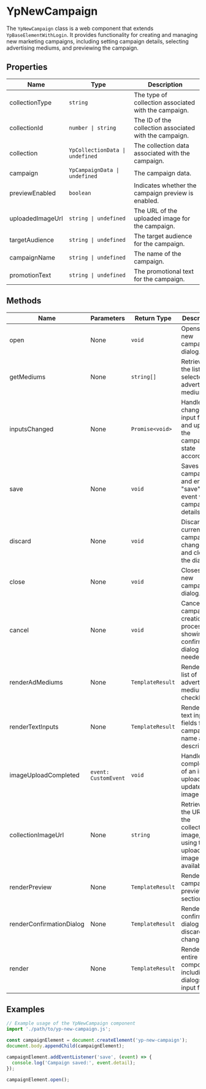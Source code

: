 # YpNewCampaign

The `YpNewCampaign` class is a web component that extends `YpBaseElementWithLogin`. It provides functionality for creating and managing new marketing campaigns, including setting campaign details, selecting advertising mediums, and previewing the campaign.

## Properties

| Name              | Type                          | Description                                                                 |
|-------------------|-------------------------------|-----------------------------------------------------------------------------|
| collectionType    | `string`                      | The type of collection associated with the campaign.                        |
| collectionId      | `number \| string`            | The ID of the collection associated with the campaign.                      |
| collection        | `YpCollectionData \| undefined` | The collection data associated with the campaign.                           |
| campaign          | `YpCampaignData \| undefined` | The campaign data.                                                          |
| previewEnabled    | `boolean`                     | Indicates whether the campaign preview is enabled.                          |
| uploadedImageUrl  | `string \| undefined`         | The URL of the uploaded image for the campaign.                             |
| targetAudience    | `string \| undefined`         | The target audience for the campaign.                                       |
| campaignName      | `string \| undefined`         | The name of the campaign.                                                   |
| promotionText     | `string \| undefined`         | The promotional text for the campaign.                                      |

## Methods

| Name                | Parameters | Return Type | Description                                                                 |
|---------------------|------------|-------------|-----------------------------------------------------------------------------|
| open                | None       | `void`      | Opens the new campaign dialog.                                              |
| getMediums          | None       | `string[]`  | Retrieves the list of selected advertising mediums.                         |
| inputsChanged       | None       | `Promise<void>` | Handles changes to input fields and updates the campaign state accordingly. |
| save                | None       | `void`      | Saves the campaign and emits a "save" event with campaign details.          |
| discard             | None       | `void`      | Discards the current campaign changes and closes the dialog.                |
| close               | None       | `void`      | Closes the new campaign dialog.                                             |
| cancel              | None       | `void`      | Cancels the campaign creation process, showing a confirmation dialog if needed. |
| renderAdMediums     | None       | `TemplateResult` | Renders the list of advertising mediums as checkboxes.                      |
| renderTextInputs    | None       | `TemplateResult` | Renders the text input fields for campaign name and description.            |
| imageUploadCompleted | `event: CustomEvent` | `void` | Handles the completion of an image upload and updates the image URL.        |
| collectionImageUrl  | None       | `string`    | Retrieves the URL of the collection image, using the uploaded image if available. |
| renderPreview       | None       | `TemplateResult` | Renders the campaign preview section.                                       |
| renderConfirmationDialog | None  | `TemplateResult` | Renders the confirmation dialog for discarding changes.                     |
| render              | None       | `TemplateResult` | Renders the entire component, including dialogs and input fields.           |

## Examples

```typescript
// Example usage of the YpNewCampaign component
import './path/to/yp-new-campaign.js';

const campaignElement = document.createElement('yp-new-campaign');
document.body.appendChild(campaignElement);

campaignElement.addEventListener('save', (event) => {
  console.log('Campaign saved:', event.detail);
});

campaignElement.open();
```
